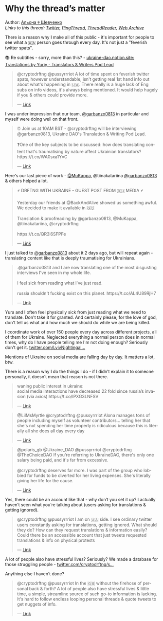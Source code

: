 # Why the thread’s matter

Author: [Альона ꑭ Шевченко](https://twitter.com/cryptodrftng)  
*Links to this thread: [Twitter](https://twitter.com/cryptodrftng/status/1540938552720203776), [PingThread](https://pingthread.com/thread/1540938552720203776), [ThreadReader](https://threadreaderapp.com/thread/1540938552720203776.html), [Web Archive](https://web.archive.org/web/*/https://twitter.com/cryptodrftng/status/1540938552720203776)*

There is a reason why I make all of this public - it's important for people to see what a 🇺🇦 person goes through every day. It's not just a "feverish twitter spats". 

📚 Re subtitles - sorry, more than this? - [ukraine-dao.notion.site: Translations by Yuriy - Translators & Writers Pod Lead](https://ukraine-dao.notion.site/Translations-by-Yuriy-Translators-Writers-Pod-Lead-fdfad21fc25145e5aeb4d266fea0d71a)

<blockquote class="twitter-tweet">
    <p lang="en" dir="ltr">
    @cryptodrftng @pussyrrriot A lot of time spent on feverish twitter spats, however understandable, isn&#39;t getting real 1st hand info out about what&#39;s happening in 🇺🇦. There really is a huge lack of Eng subs on info videos, it&#39;s always being mentioned. It would help hugely if you &amp; others could provide more.<br />
    </p>
    &mdash; <a href="https://twitter.com/LilMsMyrtle/status/1540933757556891649">Link</a>
</blockquote>

I was under impression that our team, [@garbanzo0813](https://twitter.com/garbanzo0813) in particular and myself were doing well on that front.

<blockquote class="twitter-tweet">
    <p lang="en" dir="ltr">
    ⏰ Join us at 10AM BST - @cryptodrftng will be interviewing @garbanzo0813, Ukraine DAO&#39;s Translation &amp; Writing Pod Lead.<br />
    <br />
    ❓One of the key subjects to be discussed: how does translating content that&#39;s traumatising by nature affect Ukrainian translators? https://t.co/WA0sxa1YvC<br />
    </p>
    &mdash; <a href="https://twitter.com/Ukraine_DAO/status/1539887617931714561">Link</a>
</blockquote>

Here's our last piece of work - [@MuKappa](https://twitter.com/MuKappa), @tiinakatariina [@garbanzo0813](https://twitter.com/garbanzo0813) & others helped a lot.

<blockquote class="twitter-tweet">
    <p lang="en" dir="ltr">
    ⚡️ DRFTNG WITH UKRAINE - GUEST POST FROM 🇷🇺 MEDIA ⚡️<br />
    <br />
    Yesterday our friends at @BackAndAlive showed us something  awful. We decided to make it available in 🇬🇧<br />
    <br />
    Translation &amp; proofreading by @garbanzo0813, @MuKappa, @tiinakatariina, @cryptodrftng <br />
    <br />
    https://t.co/QR3l6SFPFe<br />
    </p>
    &mdash; <a href="https://twitter.com/Ukraine_DAO/status/1540716382454747136">Link</a>
</blockquote>

I just talked to [@garbanzo0813](https://twitter.com/garbanzo0813) about it 2 days ago, but will repeat again - translating content like that is deeply traumatising for Ukrainians.

<blockquote class="twitter-tweet">
    <p lang="en" dir="ltr">
    .@garbanzo0813 and I are now translating one of the most disgusting interviews I&#39;ve seen in my whole life. <br />
    <br />
    I feel sick from reading what I&#39;ve just read. <br />
    <br />
    russia shouldn&#39;t fucking exist on this planet. https://t.co/AL4U89RjH7<br />
    </p>
    &mdash; <a href="https://twitter.com/cryptodrftng/status/1540296302948491265">Link</a>
</blockquote>

Yura and I often feel physically sick from just reading what we need to translate. Don't take it for granted. And certainly please, for the love of god, don't tell us what and how much we should do while we are being killed.

I coordinate work of over 150 people every day across different projects, all of them for Ukraine. Neglected everything a normal person does in normal times, why do I have people telling me I'm not doing enough? Seriously don't get it. [twitter.com/LvivNightingal…](https://twitter.com/LvivNightingale/status/1540939815176355841)

Mentions of Ukraine on social media are falling day by day. It matters a lot, btw.

There is a reason why I do the things I do - if I didn’t explain it to someone personally, it doesn’t mean that reason is not there.

<blockquote class="twitter-tweet">
    <p lang="en" dir="ltr">
    waning public interest in ukraine:<br />
    social media interactions have decreased 22 fold since russia’s invasion (via axios) https://t.co/IPXG3LNFSV<br />
    </p>
    &mdash; <a href="https://twitter.com/ianbremmer/status/1532765806152531969">Link</a>
</blockquote>

<blockquote class="twitter-tweet">
    <p lang="en" dir="ltr">
    @LilMsMyrtle @cryptodrftng @pussyrrriot Alona manages tons of people including myself as volunteer contributors... telling her that she&#39;s not spending her time properly is ridiculous because this is literally all she does all day every day<br />
    </p>
    &mdash; <a href="https://twitter.com/ndboulton/status/1540942338545123328">Link</a>
</blockquote>

<blockquote class="twitter-tweet">
    <p lang="en" dir="ltr">
    @polaris_gb @Ukraine_DAO @pussyrrriot @cryptodrftng @TheChoiceDAO If you&#39;re referring to UkraineDAO, there&#39;s only one salary being paid, and it&#39;s far from excessive.<br />
    <br />
    @cryptodrftng deserves far more. I was part of the group who lobbied for funds to be diverted for her living expenses. She&#39;s literally giving her life for the cause.<br />
    </p>
    &mdash; <a href="https://twitter.com/rizzn/status/1540832549630627840">Link</a>
</blockquote>

Yes, there could be an account like that - why don’t you set it up? I actually haven’t seen what you’re talking about (users asking for translations & getting ignored).

<blockquote class="twitter-tweet">
    <p lang="en" dir="ltr">
    @cryptodrftng @pussyrrriot I am on 🇺🇦 side. I see ordinary twitter users constantly asking for translations, getting ignored. What should they do? How can they request translations &amp; information easily? Could there be an accessible account that just tweets requested translations &amp; info on physical protests<br />
    </p>
    &mdash; <a href="https://twitter.com/LilMsMyrtle/status/1540942711796146178">Link</a>
</blockquote>

A lot of people also have stressful lives? Seriously? We made a database for those struggling people - [twitter.com/cryptodrftng/s…](https://twitter.com/cryptodrftng/status/1538905606173622275?s=21&t=VwCmkatlr0-CSOZehSSb9A)

Anything else I haven’t done?

<blockquote class="twitter-tweet">
    <p lang="en" dir="ltr">
    @cryptodrftng @pussyrrriot In the 🇬🇧 without the firehose of personal back &amp; forth? A lot of people also have stressful lives &amp; little time, a simple, streamline source of such go-to information is lacking. It&#39;s hard to follow endless looping personal threads &amp; quote tweets to get nuggets of info.<br />
    </p>
    &mdash; <a href="https://twitter.com/LilMsMyrtle/status/1540943717279883265">Link</a>
</blockquote>

